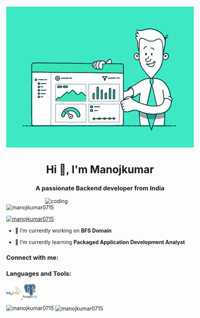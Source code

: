 ![logo](https://github.com/Manojkumar0715/Manojkumar0715/blob/main/Data-Analytics.gif)
<h1 align="center">Hi 👋, I'm Manojkumar</h1>
<h3 align="center">A passionate Backend developer from India</h3>

<img align="right" alt="coding" width="400" src="https://i.pinimg.com/originals/54/e3/7d/54e37d8074ebcde1d96c77d7b2a7f310.gif">

<p align="left"> <img src="https://komarev.com/ghpvc/?username=manojkumar0715&label=Profile%20views&color=0e75b6&style=flat" alt="manojkumar0715" /> </p>

<p align="left"> <a href="https://github.com/ryo-ma/github-profile-trophy"><img src="https://github-profile-trophy.vercel.app/?username=manojkumar0715" alt="manojkumar0715" /></a> </p>

- 🔭 I’m currently working on **BFS Domain**

- 🌱 I’m currently learning **Packaged Application Development Analyst**

<h3 align="left">Connect with me:</h3>
<p align="left">
</p>

<h3 align="left">Languages and Tools:</h3>
<p align="left"> <a href="https://www.mysql.com/" target="_blank" rel="noreferrer"> <img src="https://raw.githubusercontent.com/devicons/devicon/master/icons/mysql/mysql-original-wordmark.svg" alt="mysql" width="40" height="40"/> </a> <a href="https://www.postgresql.org" target="_blank" rel="noreferrer"> <img src="https://raw.githubusercontent.com/devicons/devicon/master/icons/postgresql/postgresql-original-wordmark.svg" alt="postgresql" width="40" height="40"/> </a> </p>

<p><img align="left" src="https://github-readme-stats.vercel.app/api/top-langs?username=manojkumar0715&show_icons=true&locale=en&layout=compact" alt="manojkumar0715" /></p>

<p>&nbsp;<img align="center" src="https://github-readme-stats.vercel.app/api?username=manojkumar0715&show_icons=true&locale=en" alt="manojkumar0715" /></p>
